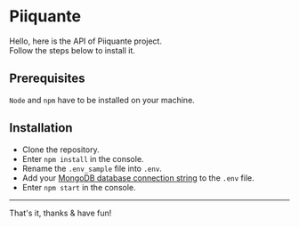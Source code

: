 # Piiquante

Hello, here is the API of Piiquante project.  
Follow the steps below to install it.

## Prerequisites

`Node` and `npm` have to be installed on your machine.

## Installation

- Clone the repository.
- Enter `npm install` in the console.
- Rename the `.env_sample` file into `.env`.
- Add your [MongoDB database connection string](https://www.mongodb.com/docs/manual/reference/connection-string/) to the `.env` file.
- Enter `npm start` in the console.

---

That's it, thanks & have fun!
